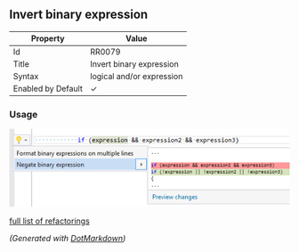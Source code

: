 ## Invert binary expression

| Property           | Value                     |
| ------------------ | ------------------------- |
| Id                 | RR0079                    |
| Title              | Invert binary expression  |
| Syntax             | logical and/or expression |
| Enabled by Default | &#x2713;                  |

### Usage

![Invert binary expression](../../images/refactorings/InvertBinaryExpression.png)

[full list of refactorings](Refactorings.md)

*\(Generated with [DotMarkdown](http://github.com/JosefPihrt/DotMarkdown)\)*